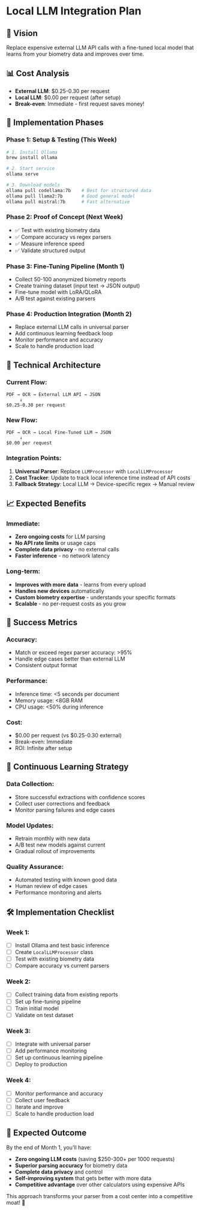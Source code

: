 # Local LLM Integration Plan

## 🎯 Vision
Replace expensive external LLM API calls with a fine-tuned local model that learns from your biometry data and improves over time.

## 📊 Cost Analysis
- **External LLM**: $0.25-0.30 per request
- **Local LLM**: $0.00 per request (after setup)
- **Break-even**: Immediate - first request saves money!

## 🚀 Implementation Phases

### Phase 1: Setup & Testing (This Week)
```bash
# 1. Install Ollama
brew install ollama

# 2. Start service
ollama serve

# 3. Download models
ollama pull codellama:7b    # Best for structured data
ollama pull llama2:7b       # Good general model
ollama pull mistral:7b      # Fast alternative
```

### Phase 2: Proof of Concept (Next Week)
- ✅ Test with existing biometry data
- ✅ Compare accuracy vs regex parsers
- ✅ Measure inference speed
- ✅ Validate structured output

### Phase 3: Fine-Tuning Pipeline (Month 1)
- Collect 50-100 anonymized biometry reports
- Create training dataset (input text → JSON output)
- Fine-tune model with LoRA/QLoRA
- A/B test against existing parsers

### Phase 4: Production Integration (Month 2)
- Replace external LLM calls in universal parser
- Add continuous learning feedback loop
- Monitor performance and accuracy
- Scale to handle production load

## 🔧 Technical Architecture

### Current Flow:
```
PDF → OCR → External LLM API → JSON
     ↓
$0.25-0.30 per request
```

### New Flow:
```
PDF → OCR → Local Fine-Tuned LLM → JSON
     ↓
$0.00 per request
```

### Integration Points:
1. **Universal Parser**: Replace `LLMProcessor` with `LocalLLMProcessor`
2. **Cost Tracker**: Update to track local inference time instead of API costs
3. **Fallback Strategy**: Local LLM → Device-specific regex → Manual review

## 📈 Expected Benefits

### Immediate:
- **Zero ongoing costs** for LLM parsing
- **No API rate limits** or usage caps
- **Complete data privacy** - no external calls
- **Faster inference** - no network latency

### Long-term:
- **Improves with more data** - learns from every upload
- **Handles new devices** automatically
- **Custom biometry expertise** - understands your specific formats
- **Scalable** - no per-request costs as you grow

## 🎯 Success Metrics

### Accuracy:
- Match or exceed regex parser accuracy: >95%
- Handle edge cases better than external LLM
- Consistent output format

### Performance:
- Inference time: <5 seconds per document
- Memory usage: <8GB RAM
- CPU usage: <50% during inference

### Cost:
- $0.00 per request (vs $0.25-0.30 external)
- Break-even: Immediate
- ROI: Infinite after setup

## 🔄 Continuous Learning Strategy

### Data Collection:
- Store successful extractions with confidence scores
- Collect user corrections and feedback
- Monitor parsing failures and edge cases

### Model Updates:
- Retrain monthly with new data
- A/B test new models against current
- Gradual rollout of improvements

### Quality Assurance:
- Automated testing with known good data
- Human review of edge cases
- Performance monitoring and alerts

## 🛠️ Implementation Checklist

### Week 1:
- [ ] Install Ollama and test basic inference
- [ ] Create `LocalLLMProcessor` class
- [ ] Test with existing biometry data
- [ ] Compare accuracy vs current parsers

### Week 2:
- [ ] Collect training data from existing reports
- [ ] Set up fine-tuning pipeline
- [ ] Train initial model
- [ ] Validate on test dataset

### Week 3:
- [ ] Integrate with universal parser
- [ ] Add performance monitoring
- [ ] Set up continuous learning pipeline
- [ ] Deploy to production

### Week 4:
- [ ] Monitor performance and accuracy
- [ ] Collect user feedback
- [ ] Iterate and improve
- [ ] Scale to handle production load

## 🎉 Expected Outcome

By the end of Month 1, you'll have:
- **Zero ongoing LLM costs** (saving $250-300+ per 1000 requests)
- **Superior parsing accuracy** for biometry data
- **Complete data privacy** and control
- **Self-improving system** that gets better with more data
- **Competitive advantage** over other calculators using expensive APIs

This approach transforms your parser from a cost center into a competitive moat! 🚀
